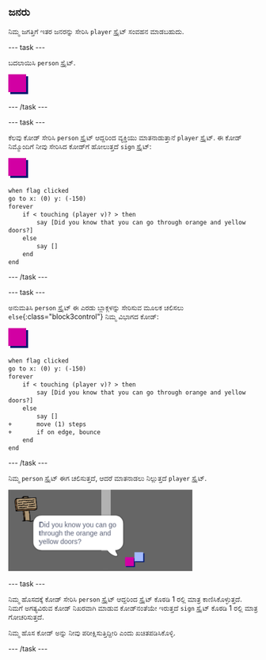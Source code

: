 ## ಜನರು

ನಿಮ್ಮ ಜಗತ್ತಿಗೆ ಇತರ ಜನರನ್ನು ಸೇರಿಸಿ `player` ಸ್ಪ್ರೈಟ್ ಸಂವಹನ ಮಾಡಬಹುದು.

\--- task \---

ಬದಲಾಯಿಸಿ `person` ಸ್ಪ್ರೈಟ್.

![ವ್ಯಕ್ತಿ ಸ್ಪ್ರೈಟ್](images/person.png)

\--- /task \---

\--- task \---

ಕೆಲವು ಕೋಡ್ ಸೇರಿಸಿ `person` ಸ್ಪ್ರೈಟ್ ಆದ್ದರಿಂದ ವ್ಯಕ್ತಿಯು ಮಾತನಾಡುತ್ತಾನೆ `player` ಸ್ಪ್ರೈಟ್. ಈ ಕೋಡ್ ನಿಮ್ಮೊಂದಿಗೆ ನೀವು ಸೇರಿಸಿದ ಕೋಡ್‌ಗೆ ಹೋಲುತ್ತದೆ `sign` ಸ್ಪ್ರೈಟ್:

![ವ್ಯಕ್ತಿ](images/person.png)

```blocks3
when flag clicked
go to x: (0) y: (-150)
forever
    if < touching (player v)? > then
        say [Did you know that you can go through orange and yellow doors?]
    else
        say []
    end
end
```

\--- /task \---

\--- task \---

ಅನುಮತಿಸಿ `person` ಸ್ಪ್ರೈಟ್ ಈ ಎರಡು ಬ್ಲಾಕ್ಗಳನ್ನು ಸೇರಿಸುವ ಮೂಲಕ ಚಲಿಸಲು `else`{:class="block3control"} ನಿಮ್ಮ ವಿಭಾಗದ ಕೋಡ್‌:

![ವ್ಯಕ್ತಿ](images/person.png)

```blocks3
when flag clicked
go to x: (0) y: (-150)
forever
    if < touching (player v)? > then
        say [Did you know that you can go through orange and yellow doors?]
    else
        say []
+       move (1) steps
+       if on edge, bounce
    end
end
```

\--- /task \---

ನಿಮ್ಮ `person` ಸ್ಪ್ರೈಟ್ ಈಗ ಚಲಿಸುತ್ತದೆ, ಆದರೆ ಮಾತನಾಡಲು ನಿಲ್ಲುತ್ತದೆ `player` ಸ್ಪ್ರೈಟ್.

![ಸ್ಕ್ರೀನ್‍ಶಾಟ್ (ಪರದೆ ಚಿತ್ರ)](images/world-person-test.png)

\--- task \---

ನಿಮ್ಮ ಹೊಸದಕ್ಕೆ ಕೋಡ್ ಸೇರಿಸಿ `person` ಸ್ಪ್ರೈಟ್ ಆದ್ದರಿಂದ ಸ್ಪ್ರೈಟ್ ಕೊಠಡಿ 1 ರಲ್ಲಿ ಮಾತ್ರ ಕಾಣಿಸಿಕೊಳ್ಳುತ್ತದೆ. ನಿಮಗೆ ಅಗತ್ಯವಿರುವ ಕೋಡ್ ನಿಖರವಾಗಿ ಮಾಡುವ ಕೋಡ್‌ನಂತೆಯೇ ಇರುತ್ತದೆ `sign` ಸ್ಪ್ರೈಟ್ ಕೊಠಡಿ 1 ರಲ್ಲಿ ಮಾತ್ರ ಗೋಚರಿಸುತ್ತದೆ.

ನಿಮ್ಮ ಹೊಸ ಕೋಡ್ ಅನ್ನು ನೀವು ಪರೀಕ್ಷಿಸುತ್ತಿದ್ದೀರಿ ಎಂದು ಖಚಿತಪಡಿಸಿಕೊಳ್ಳಿ.

\--- /task \---